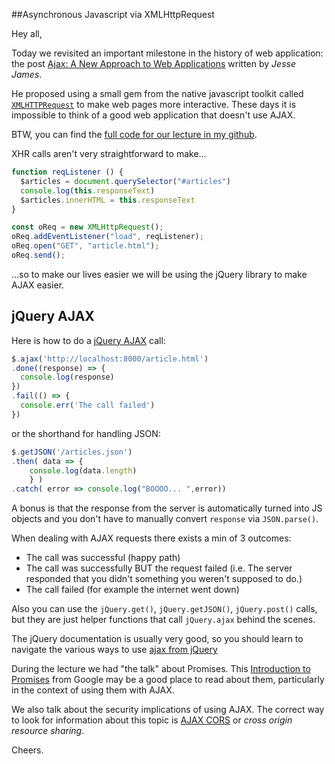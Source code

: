 ##Asynchronous Javascript via XMLHttpRequest

Hey all,

Today we revisited an important milestone in the history of web application: the post [Ajax: A New Approach to Web Applications](http://adaptivepath.org/ideas/ajax-new-approach-web-applications/) written by _Jesse James_.  

He proposed using a small gem from the native javascript toolkit called [`XMLHTTPRequest`](https://developer.mozilla.org/en-US/docs/Web/API/XMLHttpRequest/Using_XMLHttpRequest) to make web pages more interactive.  These days it is impossible to think of a good web application that doesn't use AJAX.

BTW, you can find the [full code for our lecture in my github](https://github.com/jugonzal/lhl-lectures/tree/master/w3d3-ajax).

XHR calls aren't very straightforward to make...

```javascript
function reqListener () {
  $articles = document.querySelector("#articles")
  console.log(this.responseText)
  $articles.innerHTML = this.responseText
}

const oReq = new XMLHttpRequest();
oReq.addEventListener("load", reqListener);
oReq.open("GET", "article.html");
oReq.send();
```

...so to make our lives easier we will be using the jQuery library to make AJAX easier.

## jQuery AJAX

Here is how to do a [jQuery AJAX](http://api.jquery.com/jQuery.ajax/) call:

```javascript
$.ajax('http://localhost:8000/article.html')
.done((response) => {
  console.log(response)
})
.fail(() => {
  console.err('The call failed')
})
```

or the shorthand for handling JSON:

```javascript
$.getJSON('/articles.json')
.then( data => { 
    console.log(data.length) 
    } )
.catch( error => console.log("BOOOO... ",error))
```

A bonus is that the response from the server is automatically turned into JS objects and you don't have to manually convert `response` via `JSON.parse()`.

When dealing with AJAX requests there exists a min of 3 outcomes:

* The call was successful (happy path)
* The call was successfully BUT the request failed (i.e. The server responded that you didn't something you weren't supposed to do.)
* The call failed (for example the internet went down)

Also you can use the `jQuery.get()`, `jQuery.getJSON()`, `jQuery.post()` calls, but they are just helper functions that call `jQuery.ajax` behind the scenes.

The jQuery documentation is usually very good, so you should learn to navigate the various ways to use [ajax from jQuery](http://api.jquery.com/jquery.ajax/)

During the lecture we had "the talk" about Promises.  This [Introduction to Promises](https://developers.google.com/web/fundamentals/primers/promises) from Google may be a good place to read about them, 
particularly in the context of using them with AJAX.

We also talk about the security implications of using AJAX. The correct way to 
look for information about this topic is [AJAX CORS](https://stackoverflow.com/questions/5750696/how-to-get-a-cross-origin-resource-sharing-cors-post-request-working)
or _cross origin resource sharing_.

Cheers.
